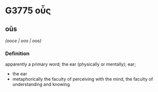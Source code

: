 # G3775 οὖς

## oûs

_(ooce | oos | oos)_

### Definition

apparently a primary word; the ear (physically or mentally); ear; 

- the ear
- metaphorically the faculty of perceiving with the mind, the faculty of understanding and knowing
